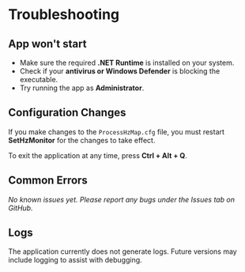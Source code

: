 # Troubleshooting

## App won't start
- Make sure the required **.NET Runtime** is installed on your system.
- Check if your **antivirus or Windows Defender** is blocking the executable.
- Try running the app as **Administrator**.

## Configuration Changes

If you make changes to the `ProcessHzMap.cfg` file, you must restart **SetHzMonitor** for the changes to take effect.

To exit the application at any time, press **Ctrl + Alt + Q**.

## Common Errors

_No known issues yet. Please report any bugs under the Issues tab on GitHub._

## Logs

The application currently does not generate logs. Future versions may include logging to assist with debugging.
